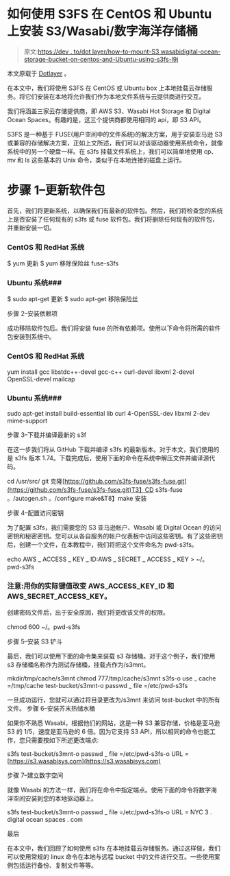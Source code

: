 # 如何使用 S3FS 在 CentOS 和 Ubuntu 上安装 S3/Wasabi/数字海洋存储桶

> 原文:[https://dev . to/dot layer/how-to-mount-S3 wasabidigital-ocean-storage-bucket-on-centos-and-Ubuntu-using-s3fs-l9j](https://dev.to/dotlayer/how-to-mount-s3wasabidigital-ocean-storage-bucket-on-centos-and-ubuntu-using-s3fs-l9j)

本文原载于 [Dotlayer](https://dotlayer.com/how-to-mount-s3-wasabi-digital-ocean-storage-bucket-on-centos-and-ubuntu-using-s3fs/) 。

在本文中，我们将使用 S3FS 在 CentOS 或 Ubuntu box 上本地挂载云存储服务。将它们安装在本地将允许我们作为本地文件系统与云提供商进行交互。

我们将涵盖三家云存储提供商，即 AWS S3、Wasabi Hot Storage 和 Digital Ocean Spaces。有趣的是，这三个提供商都使用相同的 api，即 S3 API。

S3FS 是一种基于 FUSE(用户空间中的文件系统)的解决方案，用于安装亚马逊 S3 或兼容的存储解决方案，正如上文所述，我们可以对该驱动器使用系统命令，就像系统中的另一个硬盘一样。在 s3fs 挂载文件系统上，我们可以简单地使用 cp、mv 和 ls 这些基本的 Unix 命令，类似于在本地连接的磁盘上运行。

# 步骤 1–更新软件包

首先，我们将更新系统，以确保我们有最新的软件包。然后，我们将检查您的系统上是否安装了任何现有的 s3fs 或 fuse 软件包。我们将删除任何现有的软件包，并重新安装一切。

### CentOS 和 RedHat 系统

$ yum 更新
$ yum 移除保险丝 fuse-s3fs

### Ubuntu 系统###

$ sudo apt-get 更新
$ sudo apt-get 移除保险丝

步骤 2–安装依赖项

成功移除软件包后。我们将安装 fuse 的所有依赖项。使用以下命令将所需的软件包安装到系统中。

### CentOS 和 RedHat 系统

yum install gcc libstdc++-devel gcc-c++ curl-devel libxml 2-devel OpenSSL-devel mailcap

### Ubuntu 系统###

sudo apt-get install build-essential lib curl 4-OpenSSL-dev libxml 2-dev mime-support

步骤 3–下载并编译最新的 s3f

在这一步我们将从 GitHub 下载并编译 s3fs 的最新版本。对于本文，我们使用的是 s3fs 版本 1.74。下载完成后，使用下面的命令在系统中解压文件并编译源代码。

cd /usr/src/
git 克隆[https://github.com/s3fs-fuse/s3fs-fuse.git](https://github.com/s3fs-fuse/s3fs-fuse.git)T3】CD s3fs-fuse
。/autogen.sh
。/configure
make&T8】make 安装

步骤 4–配置访问密钥

为了配置 s3fs，我们需要您的 S3 亚马逊帐户、Wasabi 或 Digital Ocean 的访问密钥和秘密密钥。您可以从各自服务的帐户仪表板中访问这些密钥。有了这些密钥后，创建一个文件，在本教程中，我们将把这个文件命名为 pwd-s3fs。

echo AWS _ ACCESS _ KEY _ ID:AWS _ SECRET _ ACCESS _ KEY > ~/。pwd-s3fs

### 注意:用你的实际键值改变 AWS_ACCESS_KEY_ID 和 AWS_SECRET_ACCESS_KEY。

创建密码文件后，出于安全原因，我们将更改该文件的权限。

chmod 600 ~/。pwd-s3fs

步骤 5–安装 S3 铲斗

最后，我们可以使用下面的命令集来装载 s3 存储桶。对于这个例子，我们使用 s3 存储桶名称作为测试存储桶，挂载点作为/s3mnt。

mkdir/tmp/cache/s3mnt
chmod 777/tmp/cache/s3mnt
s3fs-o use _ cache =/tmp/cache test-bucket/s3mnt-o passwd _ file =/etc/pwd-s3fs

一旦成功运行，您就可以通过将目录更改为/s3mnt 来访问 test-bucket 中的所有文件。
步骤 6–安装芥末热储水桶

如果你不熟悉 Wasabi，根据他们的网站，这是一种 S3 兼容存储，价格是亚马逊 S3 的 1/5，速度是亚马逊的 6 倍。因为它支持 S3 API，所以相同的命令也能工作，您只需要按如下所述更改端点:

s3fs test-bucket/s3mnt-o passwd _ file =/etc/pwd-s3fs-o URL =[https://s3.wasabisys.com](https://s3.wasabisys.com)

步骤 7–建立数字空间

就像 Wasabi 的方法一样，我们将在命令中指定端点。使用下面的命令将数字海洋空间安装到您的本地驱动器上。

s3fs test-bucket/s3mnt-o passwd _ file =/etc/pwd-s3fs-o URL = NYC 3 . digital ocean spaces . com

最后

在本文中，我们回顾了如何使用 s3fs 在本地挂载云存储服务。通过这样做，我们可以使用常规的 linux 命令在本地与远程 bucket 中的文件进行交互。一些使用案例包括运行备份、复制文件等等。